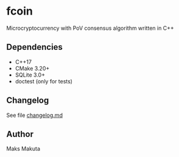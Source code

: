 # fcoin

Microcryptocurrency with PoV consensus algorithm written in C++

## Dependencies

 - C++17
 - CMake 3.20+
 - SQLite 3.0+
 - doctest (only for tests)
 
## Changelog

 See file [changelog.md](/changelog.md)

## Author

 Maks Makuta
